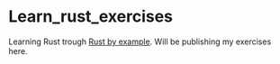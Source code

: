 # Learn_rust_exercises
Learning Rust trough [Rust by example](https://doc.rust-lang.org/rust-by-example/).
Will be publishing my exercises here.
